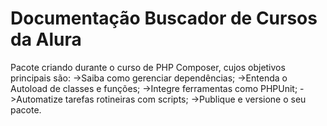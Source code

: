 # Documentação Buscador de Cursos da Alura

Pacote criando durante o curso de PHP Composer, cujos objetivos principais são:
    ->Saiba como gerenciar dependências;
    ->Entenda o Autoload de classes e funções;
    ->Integre ferramentas como PHPUnit;
    ->Automatize tarefas rotineiras com scripts;
    ->Publique e versione o seu pacote.